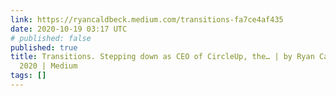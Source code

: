 ```yaml
---
link: https://ryancaldbeck.medium.com/transitions-fa7ce4af435
date: 2020-10-19 03:17 UTC
# published: false
published: true
title: Transitions. Stepping down as CEO of CircleUp, the… | by Ryan Caldbeck | Oct,
  2020 | Medium
tags: []
---
```



